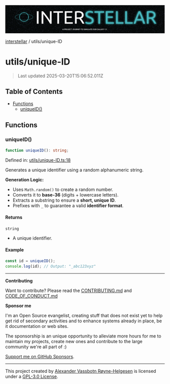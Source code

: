 <div><img alt="SPECCER logo" src="https://raw.githubusercontent.com/phun-ky/interstellar/main/public/interstellar-header.png" style="max-height:120px;"/></div>

[interstellar](../README.md) / utils/unique-ID

# utils/unique-ID

> Last updated 2025-03-20T15:06:52.011Z

## Table of Contents

- [Functions](#functions)
  - [uniqueID()](#uniqueid)

## Functions

### uniqueID()

```ts
function uniqueID(): string;
```

Defined in:
[utils/unique-ID.ts:18](https://github.com/phun-ky/interstellar/blob/main/src/utils/unique-ID.ts#L18)

Generates a unique identifier using a random alphanumeric string.

**Generation Logic:**

- Uses `Math.random()` to create a random number.
- Converts it to **base-36** (digits + lowercase letters).
- Extracts a substring to ensure a **short, unique ID**.
- Prefixes with `_` to guarantee a valid **identifier format**.

#### Returns

`string`

- A unique identifier.

#### Example

```ts
const id = uniqueID();
console.log(id); // Output: "_abc123xyz"
```

---

**Contributing**

Want to contribute? Please read the
[CONTRIBUTING.md](https://github.com/phun-ky/interstellar/blob/main/CONTRIBUTING.md)
and
[CODE_OF_CONDUCT.md](https://github.com/phun-ky/interstellar/blob/main/CODE_OF_CONDUCT.md)

**Sponsor me**

I'm an Open Source evangelist, creating stuff that does not exist yet to help
get rid of secondary activities and to enhance systems already in place, be it
documentation or web sites.

The sponsorship is an unique opportunity to alleviate more hours for me to
maintain my projects, create new ones and contribute to the large community
we're all part of :)

[Support me on GitHub Sponsors](https://github.com/sponsors/phun-ky).

---

This project created by [Alexander Vassbotn Røyne-Helgesen](http://phun-ky.net)
is licensed under a
[GPL-3.0 License](https://choosealicense.com/licenses/gpl-3.0/).
